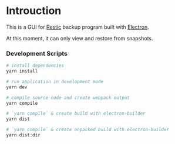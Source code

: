 # Introuction

This is a GUI for [Restic](https://restic.net/) backup program built with [Electron](https://electronjs.org).

At this moment, it can only view and restore from snapshots.


### Development Scripts

```bash
# install dependencies
yarn install

# run application in development mode
yarn dev

# compile source code and create webpack output
yarn compile

# `yarn compile` & create build with electron-builder
yarn dist

# `yarn compile` & create unpacked build with electron-builder
yarn dist:dir
```
